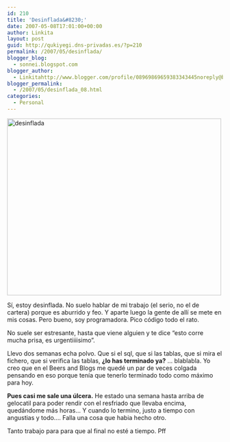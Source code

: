 ```yaml
---
id: 210
title: 'Desinflada&#8230;'
date: 2007-05-08T17:01:00+00:00
author: Linkita
layout: post
guid: http://qukiyegi.dns-privadas.es/?p=210
permalink: /2007/05/desinflada/
blogger_blog:
  - sonnei.blogspot.com
blogger_author:
  - Linkitahttp://www.blogger.com/profile/08969869659383343445noreply@blogger.com
blogger_permalink:
  - /2007/05/desinflada_08.html
categories:
  - Personal
---
```

[<img src="http://farm1.static.flickr.com/216/490073635_468b37ce63.jpg" alt="desinflada" height="413" width="500" />](http://www.flickr.com/photos/linkita/490073635/)

Sí, estoy desinflada. No suelo hablar de mi trabajo (el serio, no el de cartera) porque es aburrido y feo. Y aparte luego la gente de allí se mete en mis cosas. Pero bueno, soy programadora. Pico código todo el rato.

No suele ser estresante, hasta que viene alguien y te dice &#8220;esto corre mucha prisa, es urgentiiiisimo&#8221;.

Llevo dos semanas echa polvo. Que si el sql, que si las tablas, que si mira el fichero, que si verifica las tablas, <span style="font-weight: bold;">¿lo has terminado ya?</span> &#8230; blablabla. Yo creo que en el Beers and Blogs me quedé un par de veces colgada pensando en eso porque tenía que tenerlo terminado todo como máximo para hoy.

<span style="font-weight: bold;">Pues casi me sale una úlcera.</span> He estado una semana hasta arriba de gelocatil para poder rendir con el resfriado que llevaba encima, quedándome más horas&#8230; Y cuando lo termino, justo a tiempo con angustias y todo&#8230;. Falla una cosa que habia hecho otro.

Tanto trabajo para para que al final no esté a tiempo. Pff<span style="font-weight: bold;"><br /></span>